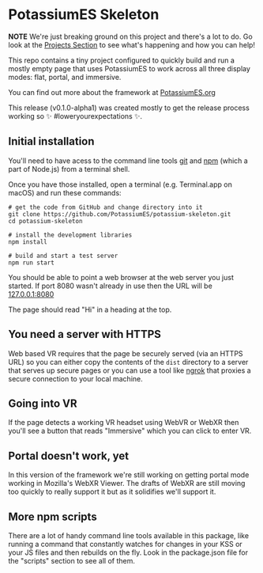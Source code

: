 # PotassiumES Skeleton

**NOTE** We're just breaking ground on this project and there's a lot to do. Go look at the [Projects Section](https://github.com/orgs/PotassiumES/projects) to see what's happening and how you can help!

This repo contains a tiny project configured to quickly build and run a mostly empty page that uses PotassiumES to work across all three display modes: flat, portal, and immersive.

You can find out more about the framework at [PotassiumES.org](https://potassiumes.org/)

This release (v0.1.0-alpha1) was created mostly to get the release process working so ✨ #loweryourexpectations ✨.

## Initial installation

You'll need to have acess to the command line tools [git](https://git-scm.com/book/en/v2/Getting-Started-Installing-Git) and [npm](https://nodejs.org/en/download/) (which a part of Node.js) from a terminal shell.

Once you have those installed, open a terminal (e.g. Terminal.app on macOS) and run these commands:

	# get the code from GitHub and change directory into it
	git clone https://github.com/PotassiumES/potassium-skeleton.git
	cd potassium-skeleton

	# install the development libraries
	npm install

	# build and start a test server
	npm run start

You should be able to point a web browser at the web server you just started. If port 8080 wasn't already in use then the URL will be [127.0.0.1:8080](http://127.0.0.1:8080)

The page should read "Hi" in a heading at the top.

## You need a server with HTTPS

Web based VR requires that the page be securely served (via an HTTPS URL) so you can either copy the contents of the `dist` directory to a server that serves up secure pages or you can use a tool like [ngrok](https://ngrok.com/) that proxies a secure connection to your local machine. 

## Going into VR

If the page detects a working VR headset using WebVR or WebXR then you'll see a button that reads "Immersive" which you can click to enter VR.

## Portal doesn't work, yet

In this version of the framework we're still working on getting portal mode working in Mozilla's WebXR Viewer. The drafts of WebXR are still moving too quickly to really support it but as it solidifies we'll support it.

## More npm scripts

There are a lot of handy command line tools available in this package, like running a command that constantly watches for changes in your KSS or your JS files and then rebuilds on the fly. Look in the package.json file for the "scripts" section to see all of them.

